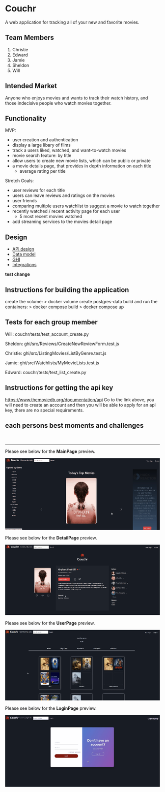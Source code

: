 # Couchr

A web application for tracking all of your new and favorite movies.

## Team Members

1. Christie
2. Edward
3. Jamie
4. Sheldon
5. Will

## Intended Market

Anyone who enjoys movies and wants to track their watch history, and 
those indecisive people who watch movies together.

## Functionality

MVP:

- user creation and authentication
- display a large libary of films
- track a users liked, watched, and want-to-watch movies
- movie search feature: by title
- allow users to create new movie lists, which can be public or private
- a movie details page, that provides in depth information on each title
    - average rating per title

Stretch Goals:
- user reviews for each title
- users can leave reviews and ratings on the movies
- user friends
- comparing multiple users watchlist to suggest a movie to watch together
- recently watched / recent activity page for each user
    - 5 most recent movies watched
- add streaming services to the movies detail page

## Design

* [API design](docs/apis.md)
* [Data model](docs/data-model.md)
* [GHI](docs/ghi.md)
* [Integrations](docs/integrations.md)

**test change**

## Instructions for building the application

create the volume:
    > docker volume create postgres-data
build and run the containers:
    > docker compose build
    > docker compose up

## Tests for each group member
Will:
couchr/tests/test_account_create.py

Sheldon:
ghi/src/Reviews/CreateNewReviewForm.test.js

Christie:
ghi/src/ListingMovies/ListByGenre.test.js

Jamie:
ghi/src/Watchlists/MyMovieLists.test.js

Edward:
couchr/tests/test_list_create.py

## Instructions for getting the api key
https://www.themoviedb.org/documentation/api
Go to the link above, you will need to create an account and then you
will be able to apply for an api key, there are no special requirements.

## each persons best moments and challenges
<br>

----

Please see below for the **MainPage** preview.
<br>

![Semantic description of image](/ghi/public/mainPage.gif)
<br>

Please see below for the **DetailPage** preview.
<br>

![Semantic description of image](/ghi/public/detailPage.gif)
<br>

Please see below for the **UserPage** preview.
<br>

![Semantic description of image](/ghi/public/userPage.gif)
<br>

Please see below for the **LoginPage** preview.
<br>

![Semantic description of image](/ghi/public/loginPage.gif)
<br>